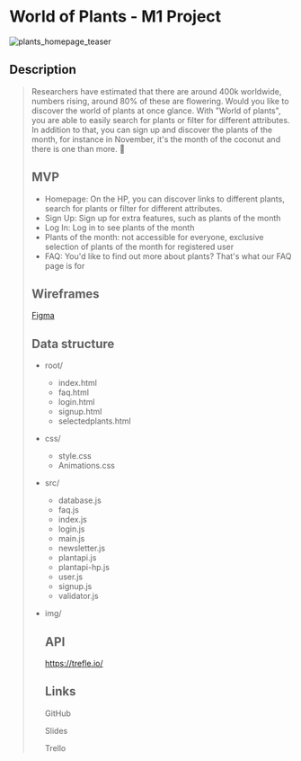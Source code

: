 # World of Plants - M1 Project

![plants_homepage_teaser](/Users/julianehuber/Desktop/m1-project/images/plants_homepage_teaser.jpg)

## Description

> Researchers have estimated that there are around 400k worldwide, numbers rising, around 80% of these are flowering. Would you like to discover the world of plants at once glance. With "World of plants", you are able to easily search for plants or filter for different attributes. In addition to that, you can sign up and discover the plants of the month, for instance in November, it's the month of the coconut and there is one than more. 🥥
>
> ## MVP
>
> - Homepage: On the HP, you can discover links to different plants, search for plants or filter for different attributes.
> - Sign Up: Sign up for extra features, such as plants of the month
> - Log In: Log in to see plants of the month
> - Plants of the month: not accessible for everyone, exclusive selection of plants of the month for registered user
> - FAQ: You'd like to find out more about plants? That's what our FAQ page is for
>
> ## Wireframes
>
> [Figma](https://www.figma.com/file/FGw9K6Q10WXJMwelfTPKX9/World-of-plant?node-id=0%3A1)
>
> ## Data structure
>
> - root/
>
>   - index.html
>   - faq.html
>   - login.html
>   - signup.html
>   - selectedplants.html
>
> - css/
>
>   - style.css
>   - Animations.css
>
> - src/
>
>   - database.js
>   - faq.js
>   - index.js
>   - login.js
>   - main.js
>   - newsletter.js
>   - plantapi.js
>   - plantapi-hp.js
>   - user.js
>   - signup.js
>   - validator.js
>
> - img/
>
>   ## API
>
>   https://trefle.io/
>
>   ## Links
>
>   GitHub
>
>   Slides
>
>   Trello
